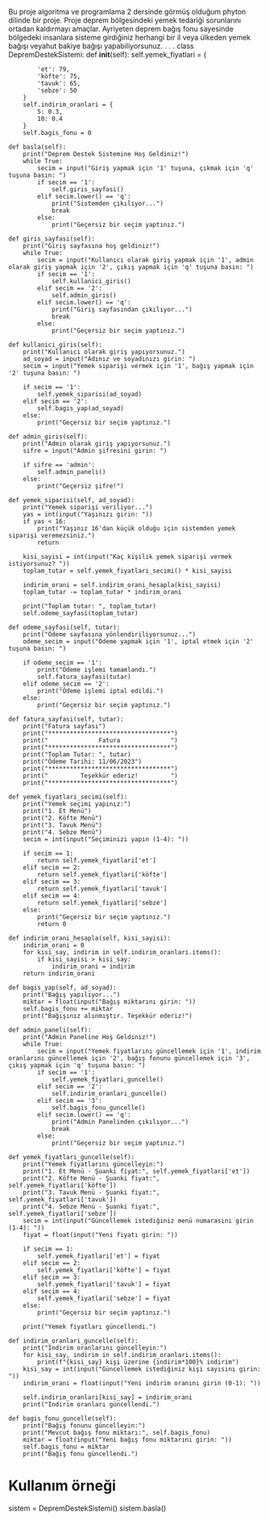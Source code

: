 Bu proje algoritma ve programlama 2 dersinde görmüş olduğum phyton dilinde bir proje.
Proje deprem bölgesindeki yemek tedariği sorunlarını ortadan kaldırmayı amaçlar.
Ayriyeten deprem bağış fonu sayesinde bölgedeki insanlara sisteme girdiğiniz herhangi bir il veya ülkeden yemek bağışı veyahut bakiye bağışı yapabiliyorsunuz.
.
.
.
class DepremDestekSistemi:
    def __init__(self):
        self.yemek_fiyatlari = {
                            
            'et': 79,
            'köfte': 75,
            'tavuk': 65,
            'sebze': 50
        }
        self.indirim_oranlari = {
            5: 0.3,
            10: 0.4
        }
        self.bagis_fonu = 0

    def basla(self):
        print("Deprem Destek Sistemine Hoş Geldiniz!")
        while True:
            secim = input("Giriş yapmak için '1' tuşuna, çıkmak için 'q' tuşuna basın: ")
            if secim == '1':
                self.giris_sayfasi()
            elif secim.lower() == 'q':
                print("Sistemden çıkılıyor...")
                break
            else:
                print("Geçersiz bir seçim yaptınız.")

    def giris_sayfasi(self):
        print("Giriş sayfasına hoş geldiniz!")
        while True:
            secim = input("Kullanıcı olarak giriş yapmak için '1', admin olarak giriş yapmak için '2', çıkış yapmak için 'q' tuşuna basın: ")
            if secim == '1':
                self.kullanici_giris()
            elif secim == '2':
                self.admin_giris()
            elif secim.lower() == 'q':
                print("Giriş sayfasından çıkılıyor...")
                break
            else:
                print("Geçersiz bir seçim yaptınız.")

    def kullanici_giris(self):
        print("Kullanıcı olarak giriş yapıyorsunuz.")
        ad_soyad = input("Adınız ve soyadınızı girin: ")
        secim = input("Yemek siparişi vermek için '1', bağış yapmak için '2' tuşuna basın: ")

        if secim == '1':
            self.yemek_siparisi(ad_soyad)
        elif secim == '2':
            self.bagis_yap(ad_soyad)
        else:
            print("Geçersiz bir seçim yaptınız.")

    def admin_giris(self):
        print("Admin olarak giriş yapıyorsunuz.")
        sifre = input("Admin şifresini girin: ")

        if sifre == 'admin':
            self.admin_paneli()
        else:
            print("Geçersiz şifre!")

    def yemek_siparisi(self, ad_soyad):
        print("Yemek siparişi veriliyor...")
        yas = int(input("Yaşınızı girin: "))
        if yas < 16:
            print("Yaşınız 16'dan küçük olduğu için sistemden yemek siparişi veremezsiniz.")
            return

        kisi_sayisi = int(input("Kaç kişilik yemek siparişi vermek istiyorsunuz? "))
        toplam_tutar = self.yemek_fiyatlari_secimi() * kisi_sayisi

        indirim_orani = self.indirim_orani_hesapla(kisi_sayisi)
        toplam_tutar -= toplam_tutar * indirim_orani

        print("Toplam tutar: ", toplam_tutar)
        self.odeme_sayfasi(toplam_tutar)

    def odeme_sayfasi(self, tutar):
        print("Ödeme sayfasına yönlendiriliyorsunuz...")
        odeme_secim = input("Ödeme yapmak için '1', iptal etmek için '2' tuşuna basın: ")

        if odeme_secim == '1':
            print("Ödeme işlemi tamamlandı.")
            self.fatura_sayfasi(tutar)
        elif odeme_secim == '2':
            print("Ödeme işlemi iptal edildi.")
        else:
            print("Geçersiz bir seçim yaptınız.")

    def fatura_sayfasi(self, tutar):
        print("Fatura sayfası")
        print("**********************************")
        print("              Fatura              ")
        print("**********************************")
        print("Toplam Tutar: ", tutar)
        print("Ödeme Tarihi: 11/06/2023")
        print("**********************************")
        print("         Teşekkür ederiz!         ")
        print("**********************************")

    def yemek_fiyatlari_secimi(self):
        print("Yemek seçimi yapınız:")
        print("1. Et Menü")
        print("2. Köfte Menü")
        print("3. Tavuk Menü")
        print("4. Sebze Menü")
        secim = int(input("Seçiminizi yapın (1-4): "))

        if secim == 1:
            return self.yemek_fiyatlari['et']
        elif secim == 2:
            return self.yemek_fiyatlari['köfte']
        elif secim == 3:
            return self.yemek_fiyatlari['tavuk']
        elif secim == 4:
            return self.yemek_fiyatlari['sebze']
        else:
            print("Geçersiz bir seçim yaptınız.")
            return 0

    def indirim_orani_hesapla(self, kisi_sayisi):
        indirim_orani = 0
        for kisi_say, indirim in self.indirim_oranlari.items():
            if kisi_sayisi > kisi_say:
                indirim_orani = indirim
        return indirim_orani

    def bagis_yap(self, ad_soyad):
        print("Bağış yapılıyor...")
        miktar = float(input("Bağış miktarını girin: "))
        self.bagis_fonu += miktar
        print("Bağışınız alınmıştır. Teşekkür ederiz!")

    def admin_paneli(self):
        print("Admin Paneline Hoş Geldiniz!")
        while True:
            secim = input("Yemek fiyatlarını güncellemek için '1', indirim oranlarını güncellemek için '2', bağış fonunu güncellemek için '3', çıkış yapmak için 'q' tuşuna basın: ")
            if secim == '1':
                self.yemek_fiyatlari_guncelle()
            elif secim == '2':
                self.indirim_oranlari_guncelle()
            elif secim == '3':
                self.bagis_fonu_guncelle()
            elif secim.lower() == 'q':
                print("Admin Panelinden çıkılıyor...")
                break
            else:
                print("Geçersiz bir seçim yaptınız.")

    def yemek_fiyatlari_guncelle(self):
        print("Yemek fiyatlarını güncelleyin:")
        print("1. Et Menü - Şuanki fiyat:", self.yemek_fiyatlari['et'])
        print("2. Köfte Menü - Şuanki fiyat:", self.yemek_fiyatlari['köfte'])
        print("3. Tavuk Menü - Şuanki fiyat:", self.yemek_fiyatlari['tavuk'])
        print("4. Sebze Menü - Şuanki fiyat:", self.yemek_fiyatlari['sebze'])
        secim = int(input("Güncellemek istediğiniz menü numarasını girin (1-4): "))
        fiyat = float(input("Yeni fiyatı girin: "))

        if secim == 1:
            self.yemek_fiyatlari['et'] = fiyat
        elif secim == 2:
            self.yemek_fiyatlari['köfte'] = fiyat
        elif secim == 3:
            self.yemek_fiyatlari['tavuk'] = fiyat
        elif secim == 4:
            self.yemek_fiyatlari['sebze'] = fiyat
        else:
            print("Geçersiz bir seçim yaptınız.")

        print("Yemek fiyatları güncellendi.")

    def indirim_oranlari_guncelle(self):
        print("Indirim oranlarını güncelleyin:")
        for kisi_say, indirim in self.indirim_oranlari.items():
            print(f"{kisi_say} kişi üzerine {indirim*100}% indirim")
        kisi_say = int(input("Güncellemek istediğiniz kişi sayısını girin: "))
        indirim_orani = float(input("Yeni indirim oranını girin (0-1): "))

        self.indirim_oranlari[kisi_say] = indirim_orani
        print("Indirim oranları güncellendi.")

    def bagis_fonu_guncelle(self):
        print("Bağış fonunu güncelleyin:")
        print("Mevcut bağış fonu miktarı:", self.bagis_fonu)
        miktar = float(input("Yeni bağış fonu miktarını girin: "))
        self.bagis_fonu = miktar
        print("Bağış fonu güncellendi.")


# Kullanım örneği
sistem = DepremDestekSistemi()
sistem.basla()
